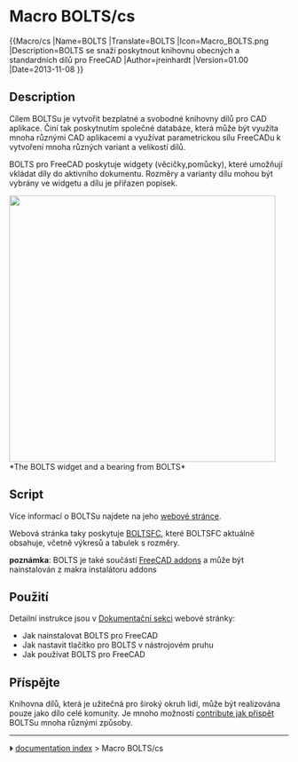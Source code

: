 # Macro BOLTS/cs
<div class="mw-translate-fuzzy">


{{Macro/cs
|Name=BOLTS
|Translate=BOLTS
|Icon=Macro_BOLTS.png
|Description=BOLTS se snaží poskytnout knihovnu obecných a standardních dílů pro FreeCAD
|Author=jreinhardt
|Version=01.00
|Date=2013-11-08
}}


</div>

## Description

Cílem BOLTSu je vytvořit bezplatné a svobodné knihovny dílů pro CAD aplikace. Činí tak poskytnutím společné databáze, která může být využita mnoha různými CAD aplikacemi a využívat parametrickou sílu FreeCADu k vytvoření mnoha různých variant a velikostí dílů.

BOLTS pro FreeCAD poskytuje widgety (věcičky,pomůcky), které umožňují vkládat díly do aktivního dokumentu. Rozměry a varianty dílu mohou být vybrány ve widgetu a dílu je přiřazen popisek.

<img alt="" src=images/freecad-bearing.png  style="width:480px;"> 
*The BOLTS widget and a bearing from BOLTS*


<div class="mw-translate-fuzzy">

## Script

Více informací o BOLTSu najdete na jeho [webové stránce](https://github.com/berndhahnebach/BOLTSFC/tree/bc582ca724773ffe5cbd9f1b7e01df482e011e88/BOLTS/bolttools).


</div>


<div class="mw-translate-fuzzy">

Webová stránka taky poskytuje [BOLTSFC](https://github.com/berndhahnebach/BOLTSFC/tree/bc582ca724773ffe5cbd9f1b7e01df482e011e88), které BOLTSFC aktuálně obsahuje, včetně výkresů a tabulek s rozměry.


</div>


<div class="mw-translate-fuzzy">

**poznámka**: BOLTS je také součástí [FreeCAD addons](https://github.com/FreeCAD/FreeCAD-addons) a může být nainstalován z makra instalátoru addons


</div>


<div class="mw-translate-fuzzy">

## Použití

Detailní instrukce jsou v [Dokumentační sekci](http://www.bolts-library.org/en/docs/index.html) webové stránky:

-   Jak nainstalovat BOLTS pro FreeCAD
-   Jak nastavit tlačítko pro BOLTS v nástrojovém pruhu
-   Jak používat BOLTS pro FreeCAD


</div>


<div class="mw-translate-fuzzy">

## Příspějte

Knihovna dílů, která je užitečná pro široký okruh lidí, může být realizována pouze jako dílo celé komunity. Je mnoho možností [contribute jak přispět](http://www.bolts-library.org/en/contribute.html) BOLTSu mnoha různými způsoby.


</div>



---
⏵ [documentation index](../README.md) > Macro BOLTS/cs
